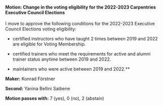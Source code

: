 #### Motion: Change in the voting eligibility for the 2022-2023 Carpentries Executive Council Elections

I move to approve the following conditions for the 2022-2023 Executive Council Elections voting eligibility:

- certified instructors who have taught 2 times between 2019 and 2022 are eligible for Voting Membership.

- certified trainers who meet the requirements for active and alumni trainer status anytime between 2019 and 2022.

- maintainers who were active between 2019 and 2022.**

**Maker:** Konrad Förstner

**Second:** Yanina Bellini Saibene

**Motion passes with:** 7 (yes), 0 (no), 2 (abstain)
